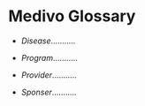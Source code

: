 Medivo Glossary
===============
- *Disease*...........

- *Program*...........

- *Provider*...........

- *Sponser*...........
